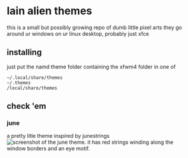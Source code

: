 # lain alien themes
this is a small but possibly growing repo of dumb little pixel arts
they go around ur windows on ur linux desktop, probably just xfce

## installing
just put the namd theme folder containing the xfwm4 folder in one of
```
~/.local/share/themes
~/.themes
/local/share/themes
```
## check 'em
### june
a pretty litle theme inspired by junestrings
![screenshot of the june theme. it has red strings winding along the window borders and an eye motif.](https://github.com/lainAlien/themes/assets/104214732/ebde9ec5-721c-4147-ba1f-745f4ac30280)
